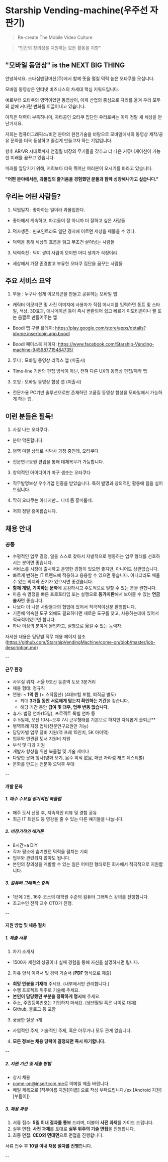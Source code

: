 # Starship Vending-machine(우주선 자판기)

> Re-create The Mobile Video Culture

> “인간의 창의성을 지원하는 모든 활동을 지향"
 
## "모바일 동영상" is the NEXT BIG THING

안녕하세요. 스타십벤딩머신(주)에서 함께 뜻을 펼칠 덕력 높은 오타쿠를 모십니다.

모바일 동영상은 인터넷 비즈니스의 차세대 핵심 키워드입니다.  

예로부터 오타쿠의 영역이었던 동영상이, 이제 산업의 중심으로 자리를 옮겨 우리 모두의 삶에 커다란 변화를 이끌어내고 있습니다. 

아직은 덕력이 부족하나마, 자타공인 오타쿠 집단인 우리로써는 이제 정말 새 세상을 만난거지요. 

저희는 컴퓨터그래픽스/비전 분야의 원천기술을 바탕으로 모바일에서의 동영상 제작/공유 문화를 더욱 풍성하고 즐겁게 만들고자 하는 기업입니다. 

향후 AR/VR 시대로까지 연결될 비장의 무기들을 갖추고 더 나은 커뮤니케이션이 가능한 미래를 꿈꾸고 있습니다. 

미래를 앞당기기 위해, 저희보다 더욱 뛰어난 여러분이 오시기를 바라고 있습니다.

**"어떤 분야에서든, 과몰입의 즐거움을 경험했던 분들과 함께 성장해나가고 싶습니다."**

## 우리는 어떤 사람들?

1. 덕업일치 : 좋아하는 일이라 과몰입한다.
  - 좋아해서 계속하고, 파고들어 잘 아니까 더 잘하고 싶은 사람들

2. 덕자생존 : 핀포인트라도 일단 경지에 이르면 세상을 꿰뚫을 수 있다.
  - 덕력을 통해 세상의 흐름을 읽고 무조건 살아남는 사람들

3. 덕력즉전 : 덕이 쌓여 사람이 모이면 어디 생계가 걱정이랴
  - 세상에서 가장 존경받고 부유한 오타쿠 집단을 꿈꾸는 사람들

## 주요 서비스 요약

1. 부들 : 누구나 쉽게 이모티콘을 만들고 공유하는 모바일 앱
  - 캐릭터 이모티콘 및 사진 이미지에 사용자가 직접 메시지를 입력하면 폰트 및 스타일, 색상, 3D효과, 애니메이션 등이 즉시 변환되어 쉽고 빠르게 이모티콘이나 짤 또는 움짤로 만들어주는 앱 

  - Boodl 앱 구글 플레이: https://play.google.com/store/apps/details?id=me.insertcoin.app.boodl
  - Boodl 페이스북 페이지: https://www.facebook.com/Starship-Vending-machine-945987715484735/

2. 루디 : 모바일 동영상 리믹스 앱 (미출시)
  - Time-line 기반의 편집 방식이 아닌, 전혀 다른 UX의 동영상 편집/제작 앱

3. 호잉 : 모바일 동영상 합성 앱 (미출시) 
  - 전문가용 PC기반 솔루션으로만 존재하던 고품질 동영상 합성을 모바일에서 가능하게 하는 앱. 


## 이런 분들은 필독!

1. 사실 나는 오타쿠다.  
  - 분야 막론합니다.

2. 병역 미필 상태로 석박사 과정 중인데, 오타쿠다 
  - 전문연구요원 편입을 통해 대체복무가 가능합니다.

3. 창의적인 아이디어가 마구 샘솟는 오타쿠다 
  - 직무발명보상 우수기업 인증을 받았습니다. 특허 발명과 창의적인 활동에 힘을 실어 드립니다.

4. 딱히 오타쿠는 아니지만… 니네 좀 흥미롭네. 
  - 저희 정말 흥미롭습니다.

## 채용 안내

### 공통
- 수평적인 업무 결정, 일을 스스로 찾아서 자발적으로 행동하는 업무 형태를 선호하시는 분이면 좋습니다.
- 서비스를 시장에 출시하고 운영한 경험이 있으면 좋지만, 아니어도 상관없습니다.
- 빠르게 변하는 IT 트렌드에 적응하고 응용할 수 있으면 좋습니다. 아니더라도 배울수 있는 의지와 끈기가 있으시면 좋겠습니다.
- **함께 개발, 기여하는 문화**에 공감하시고 주도적으로 일할 수 있는 분을 원합니다.
- 마음 속 열정을 빠른 프로토타입 또는 실행으로 **등가치환**해서 보여줄 수 있는 **연금술사**면 좋습니다.
- 나보다 더 나은 사람들과의 협업에 있어서 적극적이신분 환영합니다.
- 기존에 익숙한 도구 외에도 필요하다면 새로운 도구를 찾고, 사용하는데에 있어서 적극적이었으면 합니다.
- 하나 이상의 분야에 몰입하고, 실행으로 옮길 수 있는 능력자.

자세한 내용은 담당별 직무 채용 페이지 참조(https://github.com/StarshipVendingMachine/come-on/blob/master/job-description.md)

--

#### 근무 환경
- 사무실 위치: 서울 9호선 등촌역 도보 3분거리
- 채용 형태: 정규직
- 연봉: **~ 1억 원** (+ 스탁옵션) (4대보험 포함, 퇴직금 별도)
  - 최대 **3개월 동안 서로에게 맞는지 확인하는 기간**을 갖습니다.
  - 해당 기간 동안 **급여 및 대우, 업무 변동 없습니다**.
- 휴가: 법정 연차(15일), 프로젝트 특별 연차 등
- 주 5일제, 오전 10시~오후 7시 근무형태를 기본으로 하지만 자유롭게 출퇴근**
- 병역특례 지정 업체(전문연구요원만 가능)
- 담당자별 업무 장비 지원(맥 프레 15인치, 5K 아이맥) 
- 업무와 연관된 도서 지원비 지원
- 부식 및 다과 지원
- 개발자 향상을 위한 북클럽 및 기술 세미나
- 다양한 문화 행사(영화 보기, 음주 회식 없음, 매년 자라섬 재즈 페스티벌)
- 문화를 만드는 전분야 오덕후 우대


--

#### 개발 문화

##### 1. 매주 수요일 정기적인 북클럽
- 매주 도서 선정 후, 지속적인 리뷰 및 경험 공유 
- 최근 IT 트렌드 등 영감을 줄 수 있는 다른 얘기들을 나눕니다.

##### 2. 비정기적인 해커톤
- 8시간+a DIY
- 각자 평소에 숨겨왔던 덕력을 펼치는 기회
- 업무와 관련되지 않아도 됩니다.
- 본인의 창의성을 계발할 수 있는 일은 어떠한 형태로든 회사에서 적극적으로 지원합니다.

##### 3. 컴퓨터 그래픽스 강의
- 1년에 2번, 16주 코스의 대학원 수준의 컴퓨터 그래픽스 강의를 진행합니다.
- 초고수인 전직 교수 CTO가 진행.

--

#### 지원 방법 및 채용 절차

##### 1. 제출 서류
1. 자기 소개서
  - 1500자 제한의 성공이나 실패 경험을 통해 자신을 설명하시면 됩니다.
 
2. 자유 양식 이력서 및 경력 기술서 (**PDF** 형식으로 제출)
  - **희망 연봉을 기재**해 주세요. (내부에서만 관리합니다.)
  - 수행 프로젝트 위주로 기술해 주세요.
  - **본인이 담당했던 부분을 정확하게 명시**해 주세요.
  - 주소, 주민등록번호는 기입하지 마세요. (생년월일 혹은 나이로 대체)
  - Github, 블로그 등 포함

3. 궁금한 질문 n개
  - 사업적인 주제, 기술적인 주제, 혹은 아무거나 모두 관계 없습니다.

4. **모든 정보는 채용 당락이 결정되면 즉시 파기합니다.**

--

##### 2. 지원 기간 및 제출 방법
- 상시 채용
- [come-on@insertcoin.me](mailto:come-on@insertcoin.me)로 이메일 제출 바랍니다.
- 메일 제목으로 [직무이름 지원][이름] 으로 작성 부탁드립니다.(ex [Android 지원][부들이]) 

##### 3. 채용 과정
1. 서류 접수: **5일 이내 결과를 통보** 드리며, 더불어 **사전 과제**를 가이드 드립니다.
2. 실무 면접: **사전 과제**를 토대로 **실무 위주의 기술 면접**을 진행합니다.
3. 최종 면접: **CEO와 면대면**으로 면접을 진행합니다.

서류 접수 후 **10일 이내 채용 절차를 진행**합니다.

--